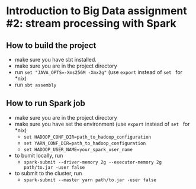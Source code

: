 # Introduction to Big Data assignment #2: stream processing with Spark 
## How to build the project 
* make sure you have sbt installed.
* make sure you are in the project directory
* run ```set "JAVA_OPTS=-Xms256M -Xmx2g"``` (use ```export``` instead of ```set ``` for *nix)
* run ```sbt assembly```

## How to run Spark job 
* make sure you are in the project directory
* make sure you have set the environment (use ```export``` instead of ```set ``` for *nix)
  * ```set HADOOP_CONF_DIR=path_to_hadoop_configuration```
  * ```set YARN_CONF_DIR=path_to_hadoop_configuration```
  * ```set HADOOP_USER_NAME=your_spark_user_name```
* to bumit locally, run
  * ```spark-submit --driver-memory 2g --executor-memory 2g path/to.jar -user false```
* to submit to the cluster, run
  * ```spark-submit --master yarn path/to.jar -user false```

